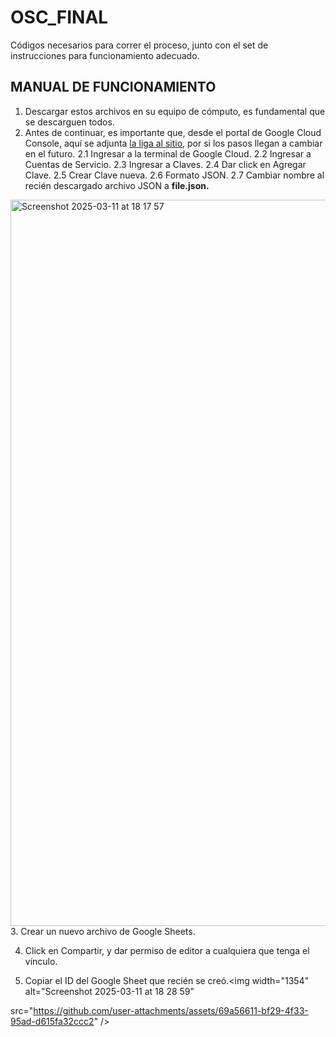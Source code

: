# OSC_FINAL
Códigos necesarios para correr el proceso, junto con el set de instrucciones para funcionamiento adecuado.


## MANUAL DE FUNCIONAMIENTO

  1. Descargar estos archivos en su equipo de cómputo, es fundamental que se descarguen todos.
  2. Antes de continuar, es importante que, desde el portal de Google Cloud Console, aquí se adjunta [la liga al sitio](https://developers.google.com/workspace/guides/create-credentials#api-key), por si los pasos llegan a cambiar en el futuro.
  2.1 Ingresar a la terminal de Google Cloud.
  2.2 Ingresar a Cuentas de Servicio.
  2.3 Ingresar a Claves.
  2.4 Dar click en Agregar Clave.
  2.5 Crear Clave nueva.
  2.6 Formato JSON.
  2.7 Cambiar nombre al recién descargado archivo JSON a <b>file.json.</b>
  <img width="1162" alt="Screenshot 2025-03-11 at 18 17 57" src="https://github.com/user-attachments/assets/0758a1bc-913b-478f-af5b-a0a4a60e06bd" />
  3. Crear un nuevo archivo de Google Sheets.
  
  4. Click en Compartir, y dar permiso de editor a cualquiera que tenga el vínculo.

  5. Copiar el ID del Google Sheet que recién se creó.<img width="1354" alt="Screenshot 2025-03-11 at 18 28 59"         
  

  src="https://github.com/user-attachments/assets/69a56611-bf29-4f33-95ad-d615fa32ccc2" />
